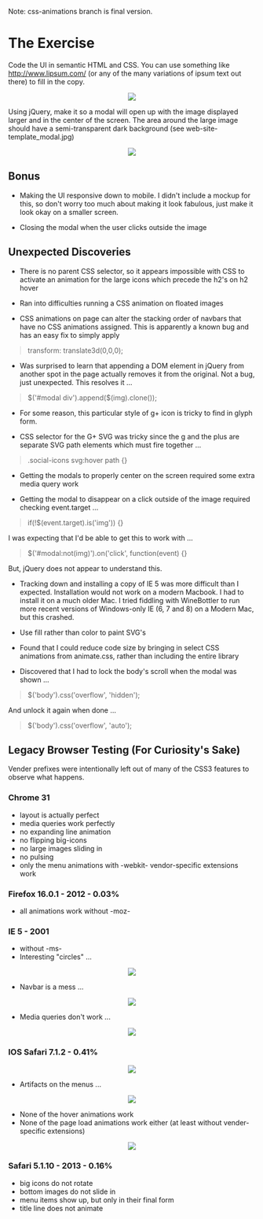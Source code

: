 Note: css-animations branch is final version.

# The Exercise

Code the UI in semantic HTML and CSS. You can use something like http://www.lipsum.com/ (or any of the many variations of ipsum text out there) to fill in the copy. 

<p align="center">
  <img src="https://github.com/worldviewer/css-html-practice/blob/css-animations/web-site-template.png" />
</p>

Using jQuery, make it so a modal will open up with the image displayed larger and in the center of the screen. The area around the large image should have a semi-transparent dark background (see web-site-template_modal.jpg)

<p align="center">
  <img src="https://github.com/worldviewer/css-html-practice/blob/css-animations/web-site-template_modal.jpg" />
</p>

## Bonus

- Making the UI responsive down to mobile. I didn't include a mockup for this, so don't worry too much about making it look fabulous, just make it look okay on a smaller screen. 

- Closing the modal when the user clicks outside the image

## Unexpected Discoveries

- There is no parent CSS selector, so it appears impossible with CSS to activate an animation for the large icons which precede the h2's on h2 hover

- Ran into difficulties running a CSS animation on floated images

- CSS animations on page can alter the stacking order of navbars that have no CSS animations assigned.  This is apparently a known bug and has an easy fix to simply apply

> transform: translate3d(0,0,0);

- Was surprised to learn that appending a DOM element in jQuery from another spot in the page actually removes it from the original.  Not a bug, just unexpected.  This resolves it ...

> $('#modal div').append($(img).clone());

- For some reason, this particular style of g+ icon is tricky to find in glyph form.

- CSS selector for the G+ SVG was tricky since the g and the plus are separate SVG path elements which must fire together ...

> .social-icons svg:hover path {}

- Getting the modals to properly center on the screen required some extra media query work

- Getting the modal to disappear on a click outside of the image required checking event.target ...

> if(!$(event.target).is('img')) {}

I was expecting that I'd be able to get this to work with ...

> $('#modal:not(img)').on('click', function(event) {}

But, jQuery does not appear to understand this.

- Tracking down and installing a copy of IE 5 was more difficult than I expected.  Installation would not work on a modern Macbook.  I had to install it on a much older Mac.  I tried fiddling with WineBottler to run more recent versions of Windows-only IE (6, 7 and 8) on a Modern Mac, but this crashed.

- Use fill rather than color to paint SVG's

- Found that I could reduce code size by bringing in select CSS animations from animate.css, rather than including the entire library

- Discovered that I had to lock the body's scroll when the modal was shown ...

> $('body').css('overflow', 'hidden');

And unlock it again when done ...

> $('body').css('overflow', 'auto');

## Legacy Browser Testing (For Curiosity's Sake)

Vender prefixes were intentionally left out of many of the CSS3 features to observe what happens.

### Chrome 31
- layout is actually perfect
- media queries work perfectly
- no expanding line animation
- no flipping big-icons
- no large images sliding in
- no pulsing
- only the menu animations with -webkit- vendor-specific extensions work

### Firefox 16.0.1 - 2012 - 0.03%
- all animations work without -moz-

### IE 5 - 2001
- without -ms-
- Interesting "circles" ...

<p align="center">
  <img src="https://github.com/worldviewer/css-html-practice/blob/css-animations/browser-testing/ie5-1.jpg" />
</p>

- Navbar is a mess ...

<p align="center">
  <img src="https://github.com/worldviewer/css-html-practice/blob/css-animations/browser-testing/ie5-2.jpg" />
</p>

- Media queries don't work ...

<p align="center">
  <img src="https://github.com/worldviewer/css-html-practice/blob/css-animations/browser-testing/ie5-3.jpg" />
</p>

### IOS Safari 7.1.2 - 0.41%

<p align="center">
  <img src="https://github.com/worldviewer/css-html-practice/blob/css-animations/browser-testing/default-page-view.png" />
</p>

- Artifacts on the menus ...

<p align="center">
  <img src="https://github.com/worldviewer/css-html-practice/blob/css-animations/browser-testing/menu-artifact.png" />
</p>

- None of the hover animations work
- None of the page load animations work either (at least without vender-specific extensions)

<p align="center">
  <img src="https://github.com/worldviewer/css-html-practice/blob/css-animations/browser-testing/none-of-the-page-load-animations-work.png" />
</p>

### Safari 5.1.10 - 2013 - 0.16%
- big icons do not rotate
- bottom images do not slide in
- menu items show up, but only in their final form
- title line does not animate